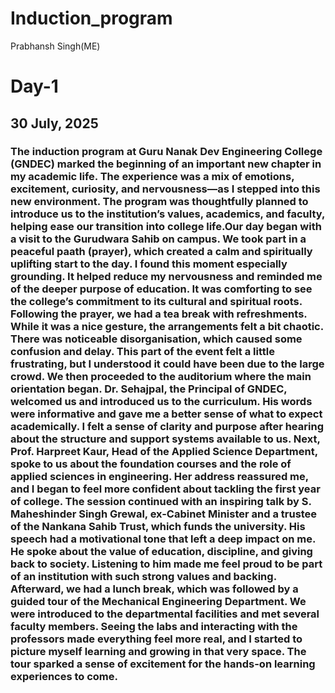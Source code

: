 # Induction_program
Prabhansh Singh(ME)
# Day-1
## 30 July, 2025
### The induction program at Guru Nanak Dev Engineering College (GNDEC) marked the beginning of an important new chapter in my academic life. The experience was a mix of emotions, excitement, curiosity, and nervousness—as I stepped into this new environment. The program was thoughtfully planned to introduce us to the institution’s values, academics, and faculty, helping ease our transition into college life.Our day began with a visit to the Gurudwara Sahib on campus. We took part in a peaceful paath (prayer), which created a calm and spiritually uplifting start to the day. I found this moment especially grounding. It helped reduce my nervousness and reminded me of the deeper purpose of education. It was comforting to see the college’s commitment to its cultural and spiritual roots. Following the prayer, we had a tea break with refreshments. While it was a nice gesture, the arrangements felt a bit chaotic. There was noticeable disorganisation, which caused some confusion and delay. This part of the event felt a little frustrating, but I understood it could have been due to the large crowd. We then proceeded to the auditorium where the main orientation began. Dr. Sehajpal, the Principal of GNDEC, welcomed us and introduced us to the curriculum. His words were informative and gave me a better sense of what to expect academically. I felt a sense of clarity and purpose after hearing about the structure and support systems available to us. Next, Prof. Harpreet Kaur, Head of the Applied Science Department, spoke to us about the foundation courses and the role of applied sciences in engineering. Her address reassured me, and I began to feel more confident about tackling the first year of college. The session continued with an inspiring talk by S. Maheshinder Singh Grewal, ex-Cabinet Minister and a trustee of the Nankana Sahib Trust, which funds the university. His speech had a motivational tone that left a deep impact on me. He spoke about the value of education, discipline, and giving back to society. Listening to him made me feel proud to be part of an institution with such strong values and backing. Afterward, we had a lunch break, which was followed by a guided tour of the Mechanical Engineering Department. We were introduced to the departmental facilities and met several faculty members. Seeing the labs and interacting with the professors made everything feel more real, and I started to picture myself learning and growing in that very space. The tour sparked a sense of excitement for the hands-on learning experiences to come.
